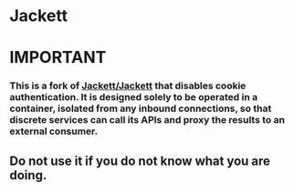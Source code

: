 # Jackett
# IMPORTANT
### This is a fork of [Jackett/Jackett](https://github.com/Jackett/Jackett) that disables cookie authentication. It is designed solely to be operated in a container, isolated from any inbound connections, so that discrete services can call its APIs and proxy the results to an external consumer. 

## __Do not use it if you do not know what you are doing.__
